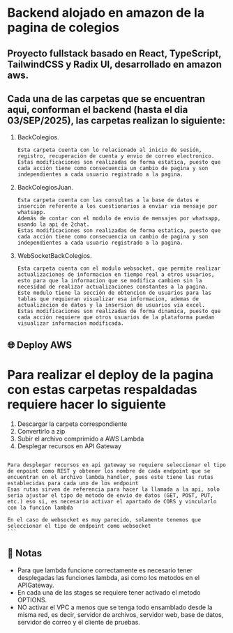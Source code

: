 # Backend alojado en amazon de la pagina de colegios

Proyecto fullstack basado en React, TypeScript, TailwindCSS y Radix UI, desarrollado en amazon aws.
---
## Cada una de las carpetas que se encuentran aqui, conforman el backend (hasta el dia 03/SEP/2025), las carpetas realizan lo siguiente:

1. BackColegios.
    ```información
    Esta carpeta cuenta con lo relacionado al inicio de sesión, registro, recuperación de cuenta y envio de correo electronico.
    Estas modificaciones son realizadas de forma estatica, puesto que cada acción tiene como consecuencia un cambio de pagina y son independientes a cada usuario registrado a la pagina.
    ```
2. BackColegiosJuan.
    ```información
    Esta carpeta cuenta con las consultas a la base de datos e inserción referente a los cuestionarios a enviar via mensaje por whatsapp.
    Además de contar con el modulo de envio de mensajes por whatsapp, usando la api de 2chat.
    Estas modificaciones son realizadas de forma estatica, puesto que cada acción tiene como consecuencia un cambio de pagina y son independientes a cada usuario registrado a la pagina.
    ```

3. WebSocketBackColegios.
    ```información
    Esta carpeta cuenta con el modulo websocket, que permite realizar actualizaciones de informacion en tiempo real a otros usuarios, esto para que la informacion que se modifica cambien sin la necesidad de realizar actualizaciones constantes a la pagina.
    Este modulo tiene la sección de obtencion de usuarios para las tablas que requieran visualizar esa informacion, ademas de actualizacion de datos y la insersion de usuarios via excel.
    Estas modificaciones son realizadas de forma dinamica, puesto que cada acción requiere que otros usuarios de la plataforma puedan visualizar informacion modificada.
    ```



## 🌐 Deploy AWS

  # Para realizar el deploy de la pagina con estas carpetas respaldadas requiere hacer lo siguiente

  1. Descargar la carpeta correspondiente
  2. Convertirlo a zip
  3. Subir el archivo comprimido a AWS Lambda
  4. Desplegar recursos en API Gateway
     ```información
    Para desplegar recursos en api gateway se requiere seleccionar el tipo de enpoint como REST y obtener los nombre de cada endpoint que se encuentran en el archivo lambda_handler, pues este tiene las rutas establecidas para cada uno de los endpoint
    Esas rutas sirven de referencia para hacer la llamada a la api, solo seria ajustar el tipo de metodo de envio de datos (GET, POST, PUT, etc.) eso si, es necesario activar el apartado de CORS y vincularlo con la funcion lambda

    En el caso de websocket es muy parecido, solamente tenemos que seleccionar el tipo de endpoint como websocket
    ```

## 📝 Notas
- Para que lambda funcione correctamente es necesario tener desplegadas las funciones lambda, asi como los metodos en el APIGateway.
- En cada una de las stages se requiere tener activado el metodo OPTIONS.
- NO activar el VPC a menos que se tenga todo ensamblado desde la misma red, es decir, servidor de archivos, servidor web, base de datos, servidor de correo y el cliente de pruebas.
